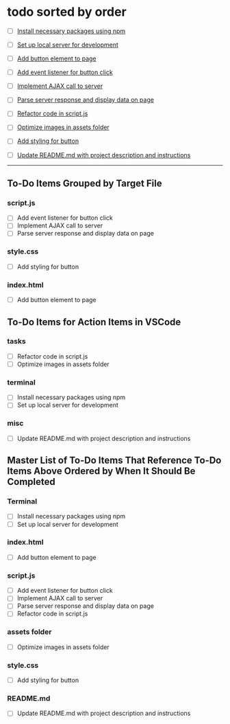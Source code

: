 

# todo sorted by order
- [ ] [Install necessary packages using npm](devdocs/todo_logs/1.md)
- [ ] [Set up local server for development](devdocs/todo_logs/2.md)
- [ ] [Add button element to page](devdocs/todo_logs/3.md)
- [ ] [Add event listener for button click](devdocs/todo_logs/4.md)
- [ ] [Implement AJAX call to server](devdocs/todo_logs/5.md)
- [ ] [Parse server response and display data on page](devdocs/todo_logs/6.md)
- [ ] [Refactor code in script.js](devdocs/todo_logs/7.md)
- [ ] [Optimize images in assets folder](devdocs/todo_logs/8.md)
- [ ] [Add styling for button](devdocs/todo_logs/9.md)
- [ ] [Update README.md with project description and instructions](devdocs/todo_logs/10.md)


----
## To-Do Items Grouped by Target File

### script.js
- [ ] Add event listener for button click
- [ ] Implement AJAX call to server
- [ ] Parse server response and display data on page

### style.css
- [ ] Add styling for button

### index.html
- [ ] Add button element to page

## To-Do Items for Action Items in VSCode

### tasks
- [ ] Refactor code in script.js
- [ ] Optimize images in assets folder

### terminal
- [ ] Install necessary packages using npm
- [ ] Set up local server for development

### misc
- [ ] Update README.md with project description and instructions

## Master List of To-Do Items That Reference To-Do Items Above Ordered by When It Should Be Completed

### Terminal
- [ ] Install necessary packages using npm
- [ ] Set up local server for development

### index.html
- [ ] Add button element to page

### script.js
- [ ] Add event listener for button click
- [ ] Implement AJAX call to server
- [ ] Parse server response and display data on page
- [ ] Refactor code in script.js

### assets folder
- [ ] Optimize images in assets folder

### style.css
- [ ] Add styling for button

### README.md
- [ ] Update README.md with project description and instructions